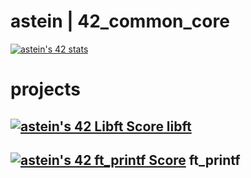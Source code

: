 # astein | 42_common_core

[![astein's 42 stats](https://badge42.vercel.app/api/v2/clipcdl9g003008ju3zj0h44e/stats?cursusId=21&coalitionId=110)](https://profile.intra.42.fr/users/astein)


# projects
## [![astein's 42 Libft Score](https://badge42.vercel.app/api/v2/clipcdl9g003008ju3zj0h44e/project/3060883) libft](./libft) 
## [![astein's 42 ft_printf Score](https://badge42.vercel.app/api/v2/clipcdl9g003008ju3zj0h44e/project/3072972)](./ft_printf) ft_printf



